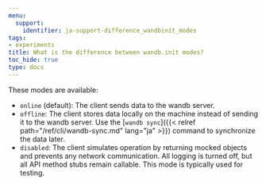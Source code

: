 ```yaml
---
menu:
  support:
    identifier: ja-support-difference_wandbinit_modes
tags:
- experiments
title: What is the difference between wandb.init modes?
toc_hide: true
type: docs
---
```


These modes are available:

* `online` (default): The client sends data to the wandb server.
* `offline`: The client stores data locally on the machine instead of sending it to the wandb server. Use the [`wandb sync`]({{< relref path="/ref/cli/wandb-sync.md" lang="ja" >}}) command to synchronize the data later.
* `disabled`: The client simulates operation by returning mocked objects and prevents any network communication. All logging is turned off, but all API method stubs remain callable. This mode is typically used for testing.